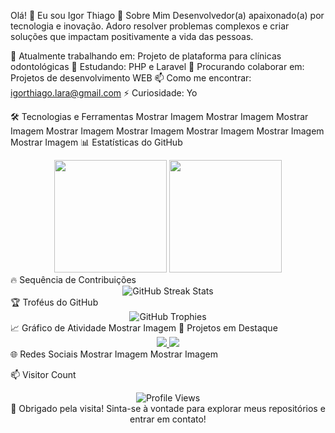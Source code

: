 Olá! 👋 Eu sou Igor Thiago
🚀 Sobre Mim
Desenvolvedor(a) apaixonado(a) por tecnologia e inovação. Adoro resolver problemas complexos e criar soluções que impactam positivamente a vida das pessoas.

🔭 Atualmente trabalhando em: Projeto de plataforma para clínicas odontológicas
🌱 Estudando: PHP e Laravel
👯 Procurando colaborar em: Projetos de desenvolvimento WEB
📫 Como me encontrar: igorthiago.lara@gmail.com
⚡ Curiosidade: Yo 

🛠️ Tecnologias e Ferramentas
Mostrar Imagem
Mostrar Imagem
Mostrar Imagem
Mostrar Imagem
Mostrar Imagem
Mostrar Imagem
Mostrar Imagem
Mostrar Imagem
📊 Estatísticas do GitHub
<div align="center">
  <img height="180em" src="https://github-readme-stats.vercel.app/api?username=SEU_USERNAME&show_icons=true&theme=dracula&include_all_commits=true&count_private=true"/>
  <img height="180em" src="https://github-readme-stats.vercel.app/api/top-langs/?username=SEU_USERNAME&layout=compact&langs_count=7&theme=dracula"/>
</div>
🔥 Sequência de Contribuições
<div align="center">
  <img src="https://github-readme-streak-stats.herokuapp.com/?user=SEU_USERNAME&theme=dracula" alt="GitHub Streak Stats" />
</div>
🏆 Troféus do GitHub
<div align="center">
  <img src="https://github-profile-trophy.vercel.app/?username=SEU_USERNAME&theme=dracula&row=1&column=6" alt="GitHub Trophies" />
</div>
📈 Gráfico de Atividade
Mostrar Imagem
🌟 Projetos em Destaque
<div align="center">
  <a href="https://github.com/SEU_USERNAME/PROJETO1">
    <img src="https://github-readme-stats.vercel.app/api/pin/?username=SEU_USERNAME&repo=PROJETO1&theme=dracula" />
  </a>
  <a href="https://github.com/SEU_USERNAME/PROJETO2">
    <img src="https://github-readme-stats.vercel.app/api/pin/?username=SEU_USERNAME&repo=PROJETO2&theme=dracula" />
  </a>
</div>
🌐 Redes Sociais
Mostrar Imagem
Mostrar Imagem

📫 Visitor Count
<div align="center">
  <img src="https://komarev.com/ghpvc/?username=SEU_USERNAME&color=blueviolet&style=flat-square&label=Visitantes+do+Perfil" alt="Profile Views" />
</div>

<div align="center">
  💙 Obrigado pela visita! Sinta-se à vontade para explorar meus repositórios e entrar em contato!
</div>
